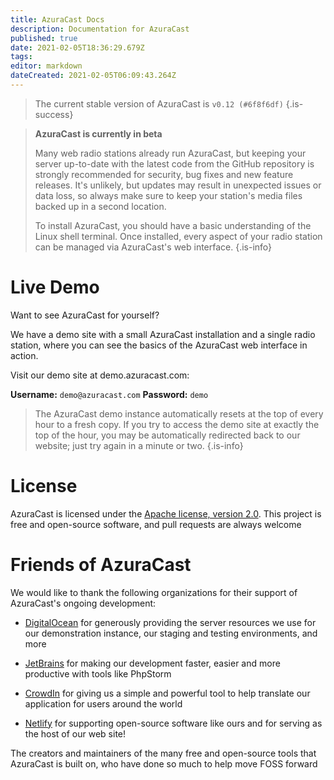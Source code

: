 ```yaml
---
title: AzuraCast Docs
description: Documentation for AzuraCast
published: true
date: 2021-02-05T18:36:29.679Z
tags: 
editor: markdown
dateCreated: 2021-02-05T06:09:43.264Z
---
```


> The current stable version of AzuraCast is `v0.12 (#6f8f6df)`
{.is-success}

> **AzuraCast is currently in beta**
>
> Many web radio stations already run AzuraCast, but keeping your server up-to-date with the latest code from the GitHub repository is strongly recommended for security, bug fixes and new feature releases. It's unlikely, but updates may result in unexpected issues or data loss, so always make sure to keep your station's media files backed up in a second location.
>
> To install AzuraCast, you should have a basic understanding of the Linux shell terminal. Once installed, every aspect of your radio station can be managed via AzuraCast's web interface.
{.is-info}

# Live Demo

Want to see AzuraCast for yourself?

We have a demo site with a small AzuraCast installation and a single radio station, where you can see the basics of the AzuraCast web interface in action.

Visit our demo site at demo.azuracast.com:

**Username:** `demo@azuracast.com`
**Password:** `demo`

> The AzuraCast demo instance automatically resets at the top of every hour to a fresh copy. If you try to access the demo site at exactly the top of the hour, you may be automatically redirected back to our website; just try again in a minute or two.
{.is-info}

# License
AzuraCast is licensed under the [Apache license, version 2.0](https://github.com/AzuraCast/AzuraCast/blob/master/LICENSE.txt). This project is free and open-source software, and pull requests are always welcome

# Friends of AzuraCast
We would like to thank the following organizations for their support of AzuraCast's ongoing development:

- [DigitalOcean](https://m.do.co/c/21612b90440f) for generously providing the server resources we use for our demonstration instance, our staging and testing environments, and more

- [JetBrains](https://www.jetbrains.com/) for making our development faster, easier and more productive with tools like PhpStorm

- [CrowdIn](https://crowdin.com/) for giving us a simple and powerful tool to help translate our application for users around the world

- [Netlify](https://www.netlify.com/) for supporting open-source software like ours and for serving as the host of our web site!

The creators and maintainers of the many free and open-source tools that AzuraCast is built on, who have done so much to help move FOSS forward